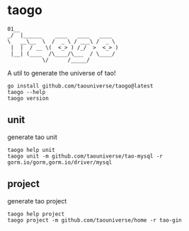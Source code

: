 # taogo

```
01__
_/  |______    ____   ____   ____
\   __\__  \  /  _ \ / ___\ /  _ \
 |  |  / __ \(  <_> ) /_/  >  <_> )
 |__| (____  /\____/\___  / \____/
           \/      /_____/
```

A util to generate the universe of tao!

```shell
go install github.com/taouniverse/taogo@latest
taogo --help
taogo version
```

## unit

generate tao unit

```shell
taogo help unit
taogo unit -m github.com/taouniverse/tao-mysql -r gorm.io/gorm,gorm.io/driver/mysql
```

## project

generate tao project

```shell
taogo help project
taogo project -m github.com/taouniverse/home -r tao-gin
```


